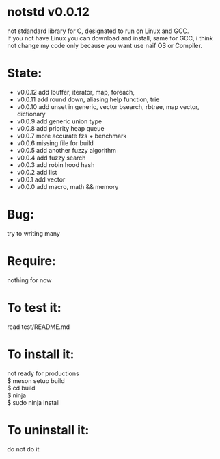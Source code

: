 notstd v0.0.12
====================
not stdandard library for C, designated to run on Linux and GCC.<Br>
If you not have Linux you can download and install, same for GCC, i think not change my code only because you want use naif OS or Compiler.

State:
======
* v0.0.12 add lbuffer, iterator, map, foreach,
* v0.0.11 add round down, aliasing help function, trie
* v0.0.10 add unset in generic, vector bsearch, rbtree, map vector, dictionary 
* v0.0.9  add generic union type
* v0.0.8  add priority heap queue
* v0.0.7  more accurate fzs + benchmark
* v0.0.6  missing file for build
* v0.0.5  add another fuzzy algorithm
* v0.0.4  add fuzzy search
* v0.0.3  add robin hood hash
* v0.0.2  add list
* v0.0.1  add vector
* v0.0.0  add macro, math && memory

Bug:
====
try to writing many

Require:
========
nothing for now

To test it:
==============
read test/README.md


To install it:
==============
not ready for productions<br>
$ meson setup build<br>
$ cd build<br>
$ ninja<br>
$ sudo ninja install<br>

To uninstall it:
==============
do not do it
